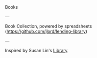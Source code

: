 Books

—

Book Collection, powered by spreadsheets (https://github.com/jlord/lending-library)

—

Inspired by Susan Lin's [Library](https://github.com/bysl/library).

